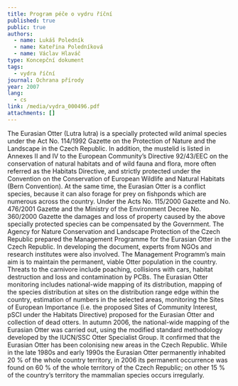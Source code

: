 ```yaml
---
title: Program péče o vydru říční
published: true
public: true
authors:
  - name: Lukáš Poledník
  - name: Kateřina Poledníková
  - name: Václav Hlaváč
type: Koncepční dokument
tags:
  - vydra říční
journal: Ochrana přírody
year: 2007
lang:
  - cs
link: /media/vydra_000496.pdf
attachments: []
---
```

The Eurasian Otter (Lutra lutra) is a specially protected wild animal species under the Act No. 114/1992 Gazette on the Protection of Nature and the Landscape in the Czech Republic. In addition, the mustelid is listed in Annexes II and IV to the European Community’s Directive 92/43/EEC on the conservation of natural habitats and of wild fauna and flora, more often referred as the Habitats Directive, and strictly protected under the Convention on the Conservation of European Wildlife and Natural Habitats (Bern Convention). At the same time, the Eurasian Otter is a conflict species, because it can also forage for prey on fishponds which are numerous across the country. Under the Acts No. 115/2000 Gazette and No. 476/2001 Gazette and the Ministry of the Environment Decree No. 360/2000 Gazette the damages and loss of property caused by the above specially protected species can be compensated by the Government. The Agency for Nature Conservation and Landscape Protection of the Czech Republic prepared the Management Programme for the Eurasian Otter in  the Czech Republic. In developing the document, experts from NGOs and research institutes were also involved. The Management Programm’s main aim is to maintain the permanent, viable Otter population in the country. Threats to the carnivore include poaching, collisions with cars, habitat destruction and loss and contamination by PCBs. The Eurasian Otter monitoring includes national-wide mapping of its distribution, mapping of the species distribution at sites on the distribution range edge within the country, estimation of numbers in the selected areas, monitoring the Sites of European Importance (i.e. the proposed Sites of Community Interest, pSCI under the Habitats Directive) proposed for the Eurasian Otter and collection of dead otters. In autumn 2006, the national-wide mapping of the Eurasian Otter was carried out, using the modified standard methodology developed by the IUCN/SSC Otter Specialist Group. It confirmed that the Eurasian Otter has been colonising new areas in the Czech Republic. While in the late 1980s and early 1990s the Eurasian Otter  permanently inhabited 20 % of the whole country territory, in 2006 its permanent occurrence was found on 60 % of the whole territory of the Czech Republic; on other 15 % of the country’s territory the mammalian species occurs irregularly.
